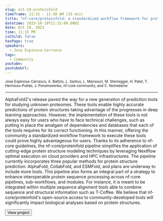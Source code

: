 ```yaml
---
slug: oct-19-proteinfold
timeframe: 11:15 - 11:30 AM (15 min)
title: "nf-core/proteinfold: a standardized workflow framework for protein structure prediction tools"
datetime: 2023-10-19T11:15:00.000Z
date: Oct 19, 2023
time: 11:15 PM
isChild: false
hasPage: true
speakers:
  - Jose Espinosa-Carrasco
tags:
  - Community
youtube: 
youtubeUrl: 
---
```

<div className="mb-4">
  <small className="typo-small">
    Jose Espinosa-Carrasco, A. Baltzis, L. Santus, L. Mansouri, M. Steinegger, H. Patel, T. Hermoso-Pulido, J. Ponomarenko, nf-core community, and C. Notredame
  </small>
</div>

<hr className="border-t border-gray-50 mb-4 opacity-20" />

AlphaFold2's release paved the way for a new generation of prediction tools for studying unknown proteomes. These tools enable highly accurate predictions of protein structures taking advantage of the progresses in deep learning approaches. However, the implementation of these tools is not always easy for users who have to face technical challenges, such as putting in place the amalgam of dependencies and databases that each of the tools requires for its correct functioning. In this manner, offering the community a standardized workflow framework to execute these tools could prove highly advantageous for users. Thanks to its adherence to nf-core guidelines, the nf-core/proteinfold pipeline simplifies the application of cutting-edge protein structure modeling techniques by leveraging Nextflow optimal execution on cloud providers and HPC infrastructures. The pipeline currently incorporates three popular methods for protein structure prediction: AlphaFold, CollabFold, and ESMFold, and plans are underway to include more tools. This pipeline also forms an integral part of a strategy to enhance interoperable protein sequence processing across nf-core pipelines, sub-workflows, and modules. For instance, it is meant to be integrated within multiple sequence alignment tools able to combine sequence and structural information such as T-Coffee. We believe that nf-core/proteinfold's open-source access to community-developed tools will significantly impact biological analyses based on protein structures.

<div>
  <Button to="https://github.com/nf-core/proteinfold" variant="secondary" size="md" arrow>
    View project
  </Button>
</div>